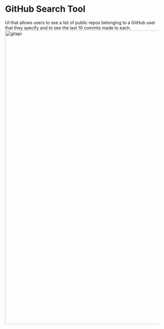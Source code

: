 # GitHub Search  Tool
UI that allows users to see a list of public repos belonging to a GitHub user that they specify and to see the last 10 commits made to each.
<img width="960" alt="gitapi" src="https://user-images.githubusercontent.com/50359290/67954322-0751c400-fbf1-11e9-9cf4-ae377e2b4e46.PNG">
